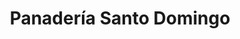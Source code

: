 ---
title: "Panadería Santo Domingo"
url: /hinojosa-del-duque/panaderia-santo-domingo/
shop: panadería
---